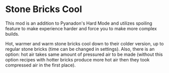 # Stone Bricks Cool

This mod is an addition to Pyanadon's Hard Mode and utilizes spoiling feature to make experience harder and force you to make more complex builds.

Hot, warmer and warm stone bricks cool down to their colder version, up to regular stone bricks (time can be changed in settings).
Also, there is an option: hot air takes same amount of pressured air to be made (without this option recipes with hotter bricks produce more hot air then they took compressed air in the first place). 
